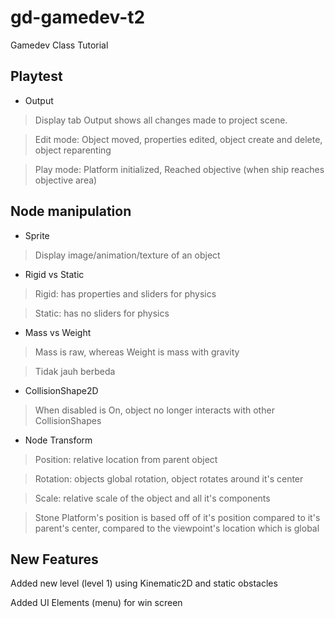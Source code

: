 # gd-gamedev-t2
Gamedev Class Tutorial

## Playtest
- Output
> Display tab Output shows all changes made to project scene. 

> Edit mode: Object moved, properties edited, object create and delete, object reparenting 

> Play mode: Platform initialized, Reached objective (when ship reaches objective area)

## Node manipulation
- Sprite
> Display image/animation/texture of an object

- Rigid vs Static
> Rigid: has properties and sliders for physics

> Static: has no sliders for physics

- Mass vs Weight
> Mass is raw, whereas Weight is mass with gravity

> Tidak jauh berbeda

- CollisionShape2D
> When disabled is On, object no longer interacts with other CollisionShapes

- Node Transform
> Position: relative location from parent object

> Rotation: objects global rotation, object rotates around it's center

> Scale: relative scale of the object and all it's components

> Stone Platform's position is based off of it's position compared to it's parent's center, compared to the viewpoint's location which is global

## New Features
Added new level (level 1) using Kinematic2D and static obstacles

Added UI Elements (menu) for win screen
